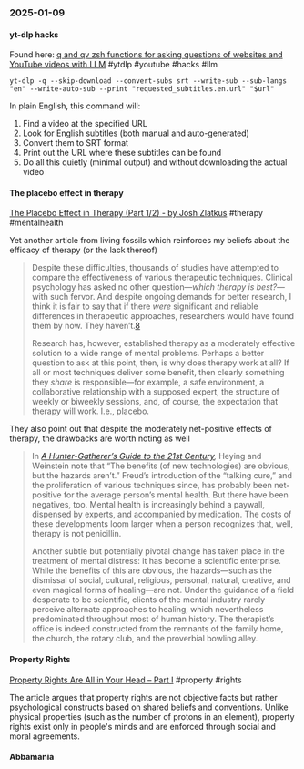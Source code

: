 ### 2025-01-09
#### yt-dlp hacks
Found here: [q and qv zsh functions for asking questions of websites and YouTube videos with LLM](https://simonwillison.net/2024/Dec/19/q-and-qv-zsh-functions/#atom-everything) #ytdlp #youtube #hacks #llm 

```
yt-dlp -q --skip-download --convert-subs srt --write-sub --sub-langs "en" --write-auto-sub --print "requested_subtitles.en.url" "$url"
```

In plain English, this command will:

1. Find a video at the specified URL
2. Look for English subtitles (both manual and auto-generated)
3. Convert them to SRT format
4. Print out the URL where these subtitles can be found
5. Do all this quietly (minimal output) and without downloading the actual video

#### The placebo effect in therapy
[The Placebo Effect in Therapy (Part 1/2) - by Josh Zlatkus](https://thelivingfossils.substack.com/p/the-placebo-effect-in-therapy-part) #therapy #mentalhealth 

Yet another article from living fossils which reinforces my beliefs about the efficacy of therapy (or the lack thereof)

> Despite these difficulties, thousands of studies have attempted to compare the effectiveness of various therapeutic techniques. Clinical psychology has asked no other question—_which therapy is best?_—with such fervor. And despite ongoing demands for better research, I think it is fair to say that if there _were_ significant and reliable differences in therapeutic approaches, researchers would have found them by now. They haven’t.[8](https://thelivingfossils.substack.com/p/the-placebo-effect-in-therapy-part#footnote-8-153381769)
> 
> Research has, however, established therapy as a moderately effective solution to a wide range of mental problems. Perhaps a better question to ask at this point, then, is why does therapy work at all? If all or most techniques deliver some benefit, then clearly something they _share_ is responsible—for example, a safe environment, a collaborative relationship with a supposed expert, the structure of weekly or biweekly sessions, and, of course, the expectation that therapy will work. I.e., placebo.

They also point out that despite the moderately net-positive effects of therapy, the drawbacks are worth noting as well

> In _[A Hunter-Gatherer’s Guide to the 21st Century](https://www.amazon.com/Hunter-Gatherers-Guide-21st-Century-Challenges/dp/0593086880),_ Heying and Weinstein note that “The benefits (of new technologies) are obvious, but the hazards aren’t.” Freud’s introduction of the “talking cure,” and the proliferation of various techniques since, has probably been net-positive for the average person’s mental health. But there have been negatives, too. Mental health is increasingly behind a paywall, dispensed by experts, and accompanied by medication. The costs of these developments loom larger when a person recognizes that, well, therapy is not penicillin.
> 
> Another subtle but potentially pivotal change has taken place in the treatment of mental distress: it has become a scientific enterprise. While the benefits of this are obvious, the hazards—such as the dismissal of social, cultural, religious, personal, natural, creative, and even magical forms of healing—are not. Under the guidance of a field desperate to be scientific, clients of the mental industry rarely perceive alternate approaches to healing, which nevertheless predominated throughout most of human history. The therapist’s office is indeed constructed from the remnants of the family home, the church, the rotary club, and the proverbial bowling alley.

#### Property Rights
[Property Rights Are All in Your Head – Part I](https://thelivingfossils.substack.com/p/property-rights-are-psychological) #property #rights

The article argues that property rights are not objective facts but rather psychological constructs based on shared beliefs and conventions. Unlike physical properties (such as the number of protons in an element), property rights exist only in people's minds and are enforced through social and moral agreements.

#### Abbamania
